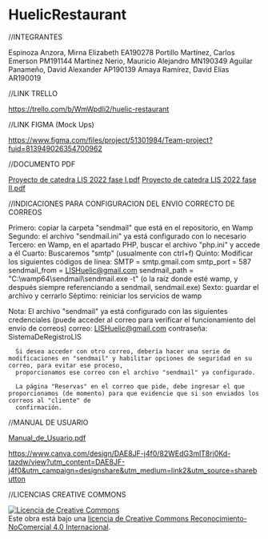 # HuelicRestaurant

//INTEGRANTES

Espinoza Anzora, Mirna Elizabeth EA190278
Portillo Martínez, Carlos Emerson PM191144
Martínez Nerio, Mauricio Alejandro MN190349
Aguilar Panameño, David Alexander AP190139
Amaya Ramírez, David Elías AR190019


//LINK TRELLO

https://trello.com/b/WmWpdIi2/huelic-restaurant


//LINK FIGMA (Mock Ups)

https://www.figma.com/files/project/51301984/Team-project?fuid=813949026354700962


//DOCUMENTO PDF

[Proyecto de catedra LIS 2022 fase I.pdf](https://github.com/CarlosPortillo11/HuelicRestaurant/files/8357024/Proyecto.de.catedra.LIS.2022.fase.I.pdf)
[Proyecto de catedra LIS 2022 fase II.pdf](https://github.com/CarlosPortillo11/HuelicRestaurant/files/8648839/Proyecto.de.catedra.LIS.2022.fase.II.pdf)



//INDICACIONES PARA CONFIGURACION DEL ENVIO CORRECTO DE CORREOS

Primero: copiar la carpeta "sendmail" que está en el repositorio, en Wamp
Segundo: el archivo "sendmail.ini" ya está configurado con lo necesario
Tercero: en Wamp, en el apartado PHP, buscar el archivo "php.ini" y accede a él
Cuarto: Buscaremos "smtp" (usualmente con ctrl+f)
Quinto: Modificar los siguientes códigos de línea:
        SMTP = smtp.gmail.com
        smtp_port = 587
        sendmail_from = LISHuelic@gmail.com
        sendmail_path = "C:\wamp64\sendmail\sendmail.exe -t" (o la raíz donde esté wamp, y después siempre referenciando a sendmail, sendmail.exe)
Sexto: guardar el archivo y cerrarlo
Séptimo: reiniciar los servicios de wamp

Nota: El archivo "sendmail" ya está configurado con las siguientes credenciales (puede acceder al correo para verificar el funcionamiento del envío de correos)
      correo: LISHuelic@gmail.com
      contraseña: SistemaDeRegistroLIS
      
      Si desea acceder con otro correo, debería hacer una serie de modificaciones en "sendmail" y habilitar opciones de seguridad en su correo, para evitar ese proceso,
      proporcionamos ese correo con el archivo "sendmail" ya configurado.
      
      La página "Reservas" en el correo que pide, debe ingresar el que proporcionamos (de momento) para que evidencie que si son enviados los correos al "cliente" de 
      confirmación.
//MANUAL DE USUARIO

[Manual_de_Usuario.pdf](https://github.com/CarlosPortillo11/HuelicRestaurant/files/8357032/Manual_de_Usuario.pdf)

https://www.canva.com/design/DAE8JF-j4f0/82WEdG3mlT8rj0Kd-tazdw/view?utm_content=DAE8JF-j4f0&utm_campaign=designshare&utm_medium=link2&utm_source=sharebutton

//LICENCIAS CREATIVE COMMONS

<a rel="license" href="http://creativecommons.org/licenses/by-nc/4.0/"><img alt="Licencia de Creative Commons" style="border-width:0" src="https://i.creativecommons.org/l/by-nc/4.0/88x31.png" /></a><br />Este obra está bajo una <a rel="license" href="http://creativecommons.org/licenses/by-nc/4.0/">licencia de Creative Commons Reconocimiento-NoComercial 4.0 Internacional</a>.


